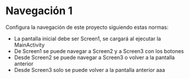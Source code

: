 # Navegación 1

Configura la navegación de este proyecto siguiendo estas normas:

- La pantalla inicial debe ser Screen1, se cargará al ejecutar la MainActivity
- De Screen1 se puede navegar a Screen2 y a Screen3 con los botones
- Desde Screen2 se puede navegar a Screen3 o volver a la pantalla anterior
- Desde Screen3 solo se puede volver a la pantalla anterior aaa


